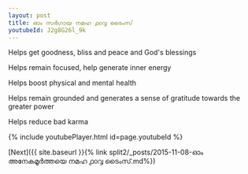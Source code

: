 ```yaml
---
layout: post
title: ഓം സർഗായ നമഹ ൧൦൮ ടൈംസ്
youtubeId: J2g8G26l_9k
---
```

 
 
Helps get goodness, bliss and peace and God's blessings
 
Helps remain focused, help generate inner energy 
 
Helps boost physical and mental health 
 
Helps remain grounded and generates a sense of gratitude towards the greater power 
 
Helps reduce bad karma
 
 
 
 


{% include youtubePlayer.html id=page.youtubeId %}
 
[Next]({{ site.baseurl }}{% link  split2/_posts/2015-11-08-ഓം അനേകമൂർത്തയെ നമഹ ൧൦൮ ടൈംസ്.md%})
 
